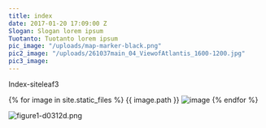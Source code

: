 ```yaml
---
title: index
date: 2017-01-20 17:09:00 Z
Slogan: Slogan lorem ipsum
Tuotanto: Tuotanto lorem ipsum
pic_image: "/uploads/map-marker-black.png"
pic2_image: "/uploads/261037main_04_ViewofAtlantis_1600-1200.jpg"
pic3_image: 
---
```


Index-siteleaf3

{% for image in site.static_files %}
    {{ image.path }}
    <img src="{{ site.baseurl }}{{ image.path }}" alt="image" />
{% endfor %}

![figure1-d0312d.png](/uploads/figure1-d0312d.png)

